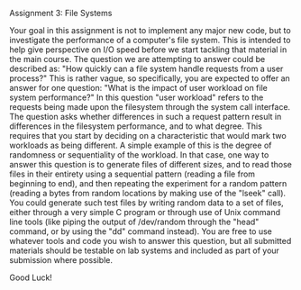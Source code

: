 Assignment 3: File Systems 

Your goal in this assignment is not to implement any major new code, but to investigate the performance of a computer's file system. This 
is intended to help give perspective on I/O speed before we start tackling that material in the main course. The question we are 
attempting to answer could be described as: "How quickly can a file system handle requests from a user process?" This is rather vague, so 
specifically, you are expected to offer an answer for one question: "What is the impact of user workload on file system performance?"
In this question "user workload" refers to the requests being made upon the filesystem through the system call interface. The question asks whether differences in such a request pattern result in differences in the filesystem performance, and to what degree. This requires that you start by deciding on a characteristic that would mark two workloads as being different. A simple example of this is the degree of randomness or sequentiality of the workload. In that case, one way to answer this question is to generate files of different sizes, and to read those files in their entirety using a sequential pattern (reading a file from beginning to end), and then repeating the experiment for a random pattern (reading a bytes from random locations by making use of the "lseek" call). You could generate such test files by writing random data to a set of files, either through a very simple C program or through use of Unix command line tools (like piping the output of /dev/random through the "head" command, or by using the "dd" command instead).  You are free to use whatever tools and code you wish to answer this question, but all submitted materials should be testable on lab systems and included as part of your submission where possible.

Good Luck!
